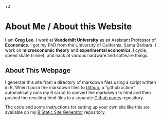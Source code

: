 +4

# About Me / About this Website

I am **Greg Leo**. I work at **Vanderbilt University** as an Assistant Professor of **Economics**. I got my PhD from the University of California, Santa Barbara. I work on **microeconomic theory** and **experimental economics**. I cycle, speed skate (inline), and hack at various hardware and software things. 

## About This Webpage

I generate this site from a directory of markdown files using a script written in R. When I push the markdown files to [Github](https://github.com/), a "github action" automatically runs my R script to convert the markdown to html and then pushed the resulting html files to a separate [Github pages](https://pages.github.com/) repository.  

The code and some instructions for setting up your own site like this are available on my [R Static Site Generator](https://github.com/gregleo-econ/R-Site-Generator) repository. 